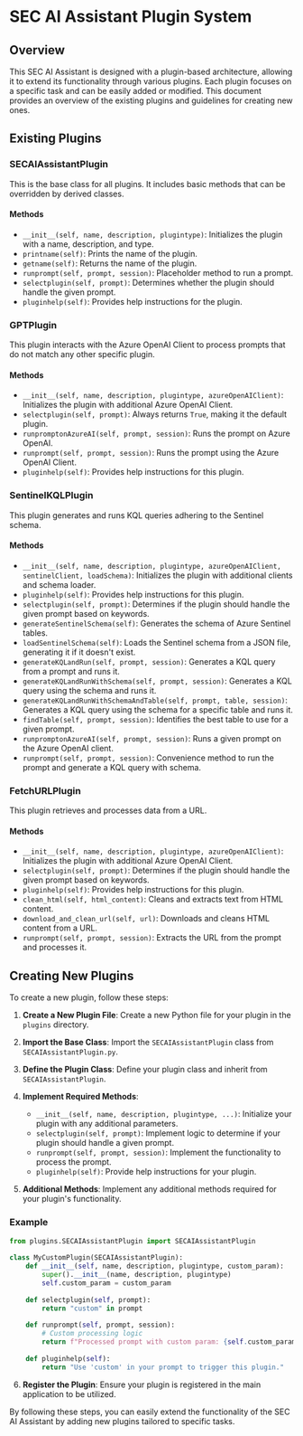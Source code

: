 # SEC AI Assistant Plugin System  
   
## Overview  
   
This SEC AI Assistant is designed with a plugin-based architecture, allowing it to extend its functionality through various plugins. Each plugin focuses on a specific task and can be easily added or modified. This document provides an overview of the existing plugins and guidelines for creating new ones.  
   
## Existing Plugins  
   
### SECAIAssistantPlugin  
   
This is the base class for all plugins. It includes basic methods that can be overridden by derived classes.  
   
#### Methods  
- `__init__(self, name, description, plugintype)`: Initializes the plugin with a name, description, and type.  
- `printname(self)`: Prints the name of the plugin.  
- `getname(self)`: Returns the name of the plugin.  
- `runprompt(self, prompt, session)`: Placeholder method to run a prompt.  
- `selectplugin(self, prompt)`: Determines whether the plugin should handle the given prompt.  
- `pluginhelp(self)`: Provides help instructions for the plugin.  
   
### GPTPlugin  
   
This plugin interacts with the Azure OpenAI Client to process prompts that do not match any other specific plugin.  
   
#### Methods  
- `__init__(self, name, description, plugintype, azureOpenAIClient)`: Initializes the plugin with additional Azure OpenAI Client.  
- `selectplugin(self, prompt)`: Always returns `True`, making it the default plugin.  
- `runpromptonAzureAI(self, prompt, session)`: Runs the prompt on Azure OpenAI.  
- `runprompt(self, prompt, session)`: Runs the prompt using the Azure OpenAI Client.  
- `pluginhelp(self)`: Provides help instructions for this plugin.  
   
### SentinelKQLPlugin  
   
This plugin generates and runs KQL queries adhering to the Sentinel schema.  
   
#### Methods  
- `__init__(self, name, description, plugintype, azureOpenAIClient, sentinelClient, loadSchema)`: Initializes the plugin with additional clients and schema loader.  
- `pluginhelp(self)`: Provides help instructions for this plugin.  
- `selectplugin(self, prompt)`: Determines if the plugin should handle the given prompt based on keywords.  
- `generateSentinelSchema(self)`: Generates the schema of Azure Sentinel tables.  
- `loadSentinelSchema(self)`: Loads the Sentinel schema from a JSON file, generating it if it doesn't exist.  
- `generateKQLandRun(self, prompt, session)`: Generates a KQL query from a prompt and runs it.  
- `generateKQLandRunWithSchema(self, prompt, session)`: Generates a KQL query using the schema and runs it.  
- `generateKQLandRunWithSchemaAndTable(self, prompt, table, session)`: Generates a KQL query using the schema for a specific table and runs it.  
- `findTable(self, prompt, session)`: Identifies the best table to use for a given prompt.  
- `runpromptonAzureAI(self, prompt, session)`: Runs a given prompt on the Azure OpenAI client.  
- `runprompt(self, prompt, session)`: Convenience method to run the prompt and generate a KQL query with schema.  
   
### FetchURLPlugin  
   
This plugin retrieves and processes data from a URL.  
   
#### Methods  
- `__init__(self, name, description, plugintype, azureOpenAIClient)`: Initializes the plugin with additional Azure OpenAI Client.  
- `selectplugin(self, prompt)`: Determines if the plugin should handle the given prompt based on keywords.  
- `pluginhelp(self)`: Provides help instructions for this plugin.  
- `clean_html(self, html_content)`: Cleans and extracts text from HTML content.  
- `download_and_clean_url(self, url)`: Downloads and cleans HTML content from a URL.  
- `runprompt(self, prompt, session)`: Extracts the URL from the prompt and processes it.  
   
## Creating New Plugins  
   
To create a new plugin, follow these steps:  
   
1. **Create a New Plugin File**: Create a new Python file for your plugin in the `plugins` directory.  
   
2. **Import the Base Class**: Import the `SECAIAssistantPlugin` class from `SECAIAssistantPlugin.py`.  
   
3. **Define the Plugin Class**: Define your plugin class and inherit from `SECAIAssistantPlugin`.  
   
4. **Implement Required Methods**:  
    - `__init__(self, name, description, plugintype, ...)`: Initialize your plugin with any additional parameters.  
    - `selectplugin(self, prompt)`: Implement logic to determine if your plugin should handle a given prompt.  
    - `runprompt(self, prompt, session)`: Implement the functionality to process the prompt.  
    - `pluginhelp(self)`: Provide help instructions for your plugin.  
   
5. **Additional Methods**: Implement any additional methods required for your plugin's functionality.  
   
### Example  
   
```python  
from plugins.SECAIAssistantPlugin import SECAIAssistantPlugin  
   
class MyCustomPlugin(SECAIAssistantPlugin):  
    def __init__(self, name, description, plugintype, custom_param):  
        super().__init__(name, description, plugintype)  
        self.custom_param = custom_param  
  
    def selectplugin(self, prompt):  
        return "custom" in prompt  
  
    def runprompt(self, prompt, session):  
        # Custom processing logic  
        return f"Processed prompt with custom param: {self.custom_param}"  
  
    def pluginhelp(self):  
        return "Use 'custom' in your prompt to trigger this plugin."  
```  
   
6. **Register the Plugin**: Ensure your plugin is registered in the main application to be utilized.  
   
By following these steps, you can easily extend the functionality of the SEC AI Assistant by adding new plugins tailored to specific tasks.